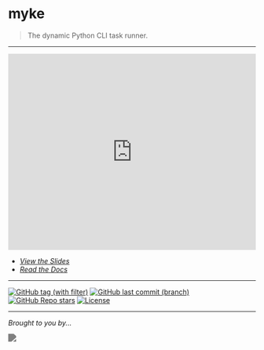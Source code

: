 # myke

> The dynamic Python CLI task runner.

---

<iframe src="https://www.f2dv.com/s/myke" frameborder="0" scrolling="no" style="height: 400px; width: 100%; border: none;"></iframe>

- <a href="https://www.f2dv.com/s/myke" target="_blank">*View the Slides*</a>
- <a href="https://www.f2dv.com/r/myke" target="_blank">*Read the Docs*</a>

---

[![GitHub tag (with filter)](https://img.shields.io/github/v/tag/fresh2dev/myke?filter=!*%5Ba-z%5D*&style=for-the-badge&label=Release&color=blue)](https://www.f2dv.com/r/myke/changelog)
[![GitHub last commit (branch)](https://img.shields.io/github/last-commit/fresh2dev/myke/main?style=for-the-badge&label=updated&color=blue)](https://www.f2dv.com/r/myke/changelog)
[![GitHub Repo stars](https://img.shields.io/github/stars/fresh2dev/myke?color=blue&style=for-the-badge)](https://star-history.com/#fresh2dev/myke&Date)
[![License](https://img.shields.io/github/license/fresh2dev/myke?color=blue&style=for-the-badge)](https://www.f2dv.com/r/myke/license)
<!-- [![GitHub issues](https://img.shields.io/github/issues-raw/fresh2dev/myke?color=blue&style=for-the-badge)](https://www.github.com/fresh2dev/myke/issues) -->
<!-- [![GitHub pull requests](https://img.shields.io/github/issues-pr-raw/fresh2dev/myke?color=blue&style=for-the-badge)](https://www.github.com/fresh2dev/myke/pulls) -->
<!-- [![PyPI - Downloads](https://img.shields.io/pypi/dm/myke?color=blue&style=for-the-badge)](https://pypi.org/project/myke) -->
<!-- [![Docker Pulls](https://img.shields.io/docker/pulls/fresh2dev/myke?color=blue&style=for-the-badge)](https://hub.docker.com/r/fresh2dev/myke) -->
<!-- [![Funding](https://img.shields.io/badge/funding-%24%24%24-blue?style=for-the-badge)](https://www.f2dv.com/fund) -->

---

*Brought to you by...*

<a href="https://www.f2dv.com"><img src="https://img.fresh2.dev/fresh2dev.svg" style="filter: invert(50%);"></img></a>
